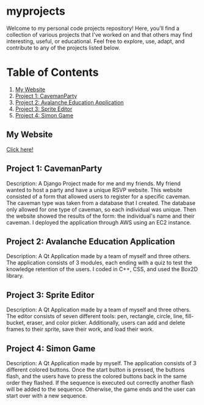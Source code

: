 # myprojects
Welcome to my personal code projects repository! Here, you'll find a collection of various projects that I've worked on and that others may find interesting, useful, or educational. Feel free to explore, use, adapt, and contribute to any of the projects listed below.
# Table of Contents
1. [My Website](#my-website)
2. [Project 1: CavemanParty](#project-1)
3. [Project 2: Avalanche Education Application](#project-2)
4. [Project 3: Sprite Editor](#project-3)
5. [Project 4: Simon Game](#project-4)

## My Website
<a name="my-website"></a>
[Click here!](https://emmahluk.wixsite.com/emmaluk)

## Project 1: CavemanParty
<a name="project-1"></a>
Description: A Django Project made for me and my friends. My friend wanted to host a party and have a unique RSVP website. This website consisted of a form that allowed users to register for a specific caveman. The caveman type was taken from a database that I created. The database only allowed for one type of caveman, so each individual was unique. Then the website showed the results of the form: the individual's name and their caveman. I deployed the application through AWS using an EC2 instance.

## Project 2: Avalanche Education Application
<a name="project-2"></a>
Description: A Qt Application made by a team of myself and three others. The application consists of 3 modules, each ending with a quiz to test the knowledge retention of the users. I coded in C++, CSS, and used the Box2D library.

## Project 3: Sprite Editor
<a name="project-3"></a>
Description: A Qt Application made by a team of myself and three others. The editor consists of seven different tools: pen, rectangle, circle, line, fill-bucket, eraser, and color picker. Additionally, users can add and delete frames to their sprite, save their work, and load their work.

## Project 4: Simon Game
<a name="project-4"></a>
Description: A Qt Application made by myself. The application consists of 3 different colored buttons. Once the start button is pressed, the buttons flash, and the users have to press the colored buttons back in the same order they flashed. If the sequence is executed out correctly another flash will be added to the sequence. Otherwise, the game ends and the user can start over with a new sequence.
